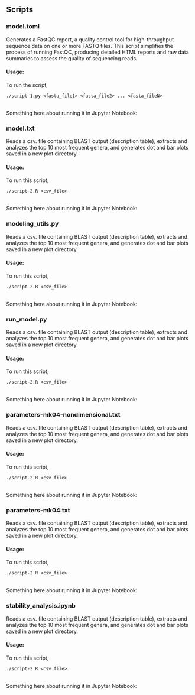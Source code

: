## Scripts

### model.toml

Generates a FastQC report, a quality control tool for high-throughput sequence data on one or more FASTQ files. This script simplifies the process of running FastQC, producing detailed HTML reports and raw data summaries to assess the quality of sequencing reads.

#### Usage:

To run the script, 

`./script-1.py <fasta_file1> <fasta_file2> ... <fasta_fileN>`
 <br><br>

Something here about running it in Jupyter Notebook:

### model.txt

Reads a csv. file containing BLAST output (description table), extracts and analyzes the top 10 most frequent genera, and generates dot and bar plots saved in a new plot directory. 

#### Usage:

To run this script,

`./script-2.R <csv_file>`
 <br><br>

Something here about running it in Jupyter Notebook:

### modeling_utils.py

Reads a csv. file containing BLAST output (description table), extracts and analyzes the top 10 most frequent genera, and generates dot and bar plots saved in a new plot directory. 

#### Usage:

To run this script,

`./script-2.R <csv_file>`
 <br><br>

Something here about running it in Jupyter Notebook:

### run_model.py

Reads a csv. file containing BLAST output (description table), extracts and analyzes the top 10 most frequent genera, and generates dot and bar plots saved in a new plot directory. 

#### Usage:

To run this script,

`./script-2.R <csv_file>`
 <br><br>

Something here about running it in Jupyter Notebook:

### parameters-mk04-nondimensional.txt

Reads a csv. file containing BLAST output (description table), extracts and analyzes the top 10 most frequent genera, and generates dot and bar plots saved in a new plot directory. 

#### Usage:

To run this script,

`./script-2.R <csv_file>`
 <br><br>

Something here about running it in Jupyter Notebook:

### parameters-mk04.txt

Reads a csv. file containing BLAST output (description table), extracts and analyzes the top 10 most frequent genera, and generates dot and bar plots saved in a new plot directory. 

#### Usage:

To run this script,

`./script-2.R <csv_file>`
 <br><br>

Something here about running it in Jupyter Notebook:

### stability_analysis.ipynb

Reads a csv. file containing BLAST output (description table), extracts and analyzes the top 10 most frequent genera, and generates dot and bar plots saved in a new plot directory. 

#### Usage:

To run this script,

`./script-2.R <csv_file>`
 <br><br>

Something here about running it in Jupyter Notebook: